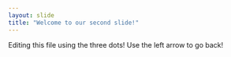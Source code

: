 ```yaml
---
layout: slide
title: "Welcome to our second slide!"
---
```

Editing this file using the three dots!
Use the left arrow to go back!

